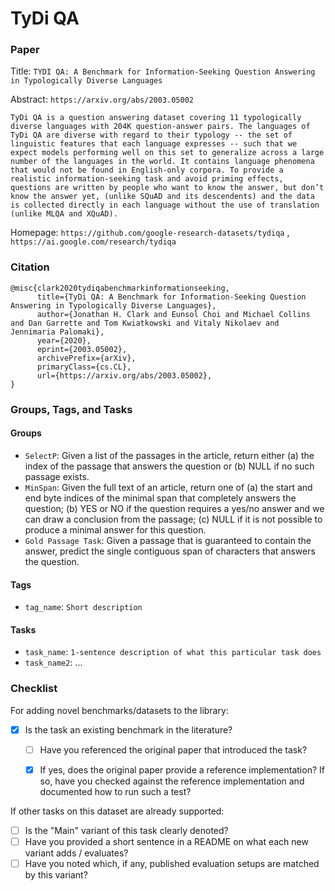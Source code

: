 # TyDi QA

### Paper

Title: `TYDI QA: A Benchmark for Information-Seeking Question Answering in Typologically Diverse Languages`

Abstract: `https://arxiv.org/abs/2003.05002`

`TyDi QA is a question answering dataset covering 11 typologically diverse languages with 204K question-answer pairs. The languages of TyDi QA are diverse with regard to their typology -- the set of linguistic features that each language expresses -- such that we expect models performing well on this set to generalize across a large number of the languages in the world. It contains language phenomena that would not be found in English-only corpora. To provide a realistic information-seeking task and avoid priming effects, questions are written by people who want to know the answer, but don’t know the answer yet, (unlike SQuAD and its descendents) and the data is collected directly in each language without the use of translation (unlike MLQA and XQuAD).`

Homepage: `https://github.com/google-research-datasets/tydiqa` , `https://ai.google.com/research/tydiqa`


### Citation

```
@misc{clark2020tydiqabenchmarkinformationseeking,
      title={TyDi QA: A Benchmark for Information-Seeking Question Answering in Typologically Diverse Languages},
      author={Jonathan H. Clark and Eunsol Choi and Michael Collins and Dan Garrette and Tom Kwiatkowski and Vitaly Nikolaev and Jennimaria Palomaki},
      year={2020},
      eprint={2003.05002},
      archivePrefix={arXiv},
      primaryClass={cs.CL},
      url={https://arxiv.org/abs/2003.05002},
}
```

### Groups, Tags, and Tasks

#### Groups

* `SelectP`:  Given a list of the passages in the article, return either (a) the index of the passage that answers the question or (b) NULL if no such passage exists.
* `MinSpan`: Given the full text of an article, return one of (a) the start and end byte indices of the minimal span that completely answers the question; (b) YES or NO if the question requires a yes/no answer and we can draw a conclusion from the passage; (c) NULL if it is not possible to produce a minimal answer for this question.
* `Gold Passage Task`:  Given a passage that is guaranteed to contain the answer, predict the single contiguous span of characters that answers the question.

#### Tags

* `tag_name`: `Short description`

#### Tasks

* `task_name`: `1-sentence description of what this particular task does`
* `task_name2`: ...

### Checklist

For adding novel benchmarks/datasets to the library:
* [x] Is the task an existing benchmark in the literature?
  * [ ] Have you referenced the original paper that introduced the task?
  * [x] If yes, does the original paper provide a reference implementation? If so, have you checked against the reference implementation and documented how to run such a test?


If other tasks on this dataset are already supported:
* [ ] Is the "Main" variant of this task clearly denoted?
* [ ] Have you provided a short sentence in a README on what each new variant adds / evaluates?
* [ ] Have you noted which, if any, published evaluation setups are matched by this variant?
